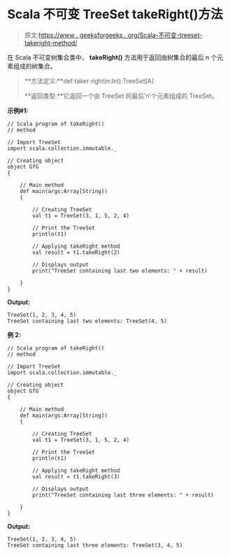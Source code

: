 # Scala 不可变 TreeSet takeRight()方法

> 原文:[https://www . geeksforgeeks . org/Scala-不可变-treeset-takeright-method/](https://www.geeksforgeeks.org/scala-immutable-treeset-takeright-method/)

在 Scala 不可变树集合类中， **takeRight()** 方法用于返回由树集合的最后 n 个元素组成的树集合。

> **方法定义:**def taker right(n:Int):TreeSet[A]
> 
> **返回类型:**它返回一个由 TreeSet 的最后‘n’个元素组成的 TreeSet。

**示例#1:**

```
// Scala program of takeRight() 
// method 

// Import TreeSet
import scala.collection.immutable._

// Creating object 
object GfG 
{ 

    // Main method 
    def main(args:Array[String]) 
    { 

        // Creating TreeSet
        val t1 = TreeSet(3, 1, 5, 2, 4)  

        // Print the TreeSet 
        println(t1) 

        // Applying takeRight method  
        val result = t1.takeRight(2)

        // Displays output  
        print("TreeSet containing last two elements: " + result) 

    } 
} 
```

**Output:**

```
TreeSet(1, 2, 3, 4, 5)
TreeSet containing last two elements: TreeSet(4, 5)

```

**例 2:**

```
// Scala program of takeRight() 
// method 

// Import TreeSet
import scala.collection.immutable._

// Creating object 
object GfG 
{ 

    // Main method 
    def main(args:Array[String]) 
    { 

        // Creating TreeSet
        val t1 = TreeSet(3, 1, 5, 2, 4)  

        // Print the TreeSet 
        println(t1) 

        // Applying takeRight method  
        val result = t1.takeRight(3)

        // Displays output  
        print("TreeSet containing last three elements: " + result) 

    } 
} 
```

**Output:**

```
TreeSet(1, 2, 3, 4, 5)
TreeSet containing last three elements: TreeSet(3, 4, 5)

```